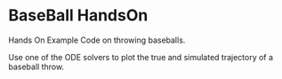 # BaseBall HandsOn

Hands On Example Code on throwing baseballs.

Use one of the ODE solvers to plot the true and simulated trajectory of a baseball throw.
